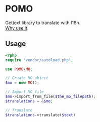 POMO
====

Gettext library to translate with I18n.  
[Why use it](http://codex.wordpress.org/I18n_for_WordPress_Developers).

Usage
-----
```php
<?php
require 'vendor/autoload.php';

use POMO\MO;

// Create MO object
$mo = new MO();

// Import MO file
$mo->import_from_file($the_mo_filepath);
$translations = &$mo;

// Translate
$translations->translate($text)
```
